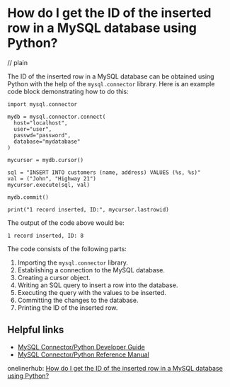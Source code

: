 # How do I get the ID of the inserted row in a MySQL database using Python?
// plain

The ID of the inserted row in a MySQL database can be obtained using Python with the help of the `mysql.connector` library. Here is an example code block demonstrating how to do this:

```
import mysql.connector

mydb = mysql.connector.connect(
  host="localhost",
  user="user",
  passwd="password",
  database="mydatabase"
)

mycursor = mydb.cursor()

sql = "INSERT INTO customers (name, address) VALUES (%s, %s)"
val = ("John", "Highway 21")
mycursor.execute(sql, val)

mydb.commit()

print("1 record inserted, ID:", mycursor.lastrowid)
```

The output of the code above would be:

```
1 record inserted, ID: 8
```

The code consists of the following parts:

1. Importing the `mysql.connector` library.
2. Establishing a connection to the MySQL database.
3. Creating a cursor object.
4. Writing an SQL query to insert a row into the database.
5. Executing the query with the values to be inserted.
6. Committing the changes to the database.
7. Printing the ID of the inserted row.

## Helpful links

- [MySQL Connector/Python Developer Guide](https://dev.mysql.com/doc/connector-python/en/)
- [MySQL Connector/Python Reference Manual](https://dev.mysql.com/doc/connector-python/en/connector-python-reference.html)

onelinerhub: [How do I get the ID of the inserted row in a MySQL database using Python?](https://onelinerhub.com/python-mysql/how-do-i-get-the-id-of-the-inserted-row-in-a-mysql-database-using-python)